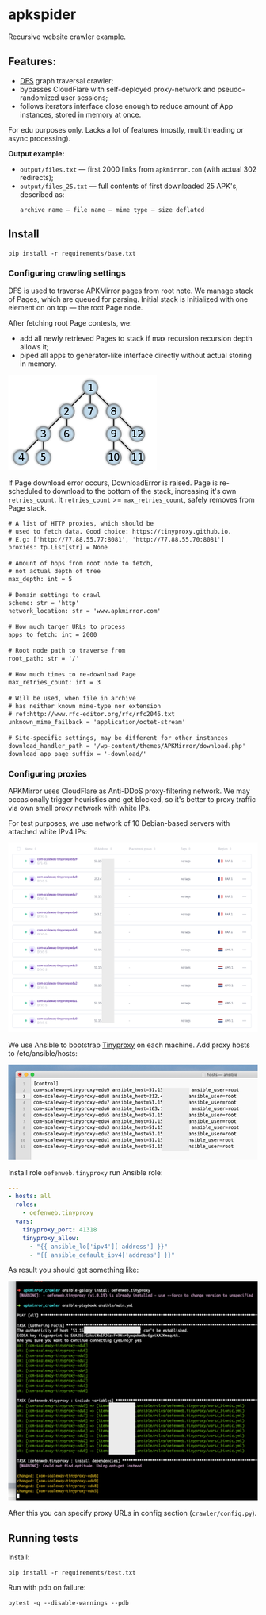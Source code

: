 # apkspider

Recursive website crawler example.

## Features:

* [DFS](https://en.wikipedia.org/wiki/Depth-first_search) graph traversal crawler;
* bypasses CloudFlare with self-deployed proxy-network and pseudo-randomized user sessions;
* follows iterators interface close enough to reduce amount of App instances, stored in memory at once.

For edu purposes only. Lacks a lot of features (mostly, multithreading or async processing).  

**Output example:**

* `output/files.txt` — first 2000 links from `apkmirror.com` (with actual 302 redirects);
* `output/files_25.txt` — full contents of first downloaded 25 APK's, described as:
    ```
    archive name — file name — mime type — size deflated
    ``` 

## Install

```
pip install -r requirements/base.txt
```
### Configuring crawling settings

DFS is used to traverse APKMirror pages from root note. We manage stack of Pages, which are queued for parsing. Initial stack is Initialized with one element on on top — the root Page node.

After fetching root Page contests, we:

* add all newly retrieved Pages to stack if max recursion recursion depth allows it;
* piped all apps to generator-like interface directly without actual storing in memory.

![](docs/dfs1.png)

If Page download error occurs, DownloadError is raised. Page is re-scheduled to download to the bottom of the stack, increasing it's own `retries_count`. It `retries_count` >= `max_retries_count`, safely removes from Page stack.

    # A list of HTTP proxies, which should be
    # used to fetch data. Good choice: https://tinyproxy.github.io.
    # E.g: ['http://77.88.55.77:8081', 'http://77.88.55.70:8081']
    proxies: tp.List[str] = None

    # Amount of hops from root node to fetch,
    # not actual depth of tree
    max_depth: int = 5

    # Domain settings to crawl
    scheme: str = 'http'
    network_location: str = 'www.apkmirror.com'

    # How much targer URLs to process
    apps_to_fetch: int = 2000

    # Root node path to traverse from
    root_path: str = '/'

    # How much times to re-download Page
    max_retries_count: int = 3

    # Will be used, when file in archive
    # has neither known mime-type nor extension
    # ref:http://www.rfc-editor.org/rfc/rfc2046.txt
    unknown_mime_failback = 'application/octet-stream'

    # Site-specific settings, may be different for other instances
    download_handler_path = '/wp-content/themes/APKMirror/download.php'
    download_app_page_suffix = '-download/'

### Configuring proxies

APKMirror uses CloudFlare as Anti-DDoS proxy-filtering network. We may occasionally trigger heuristics and get blocked, so it's better to proxy traffic via own small proxy network with white IPs.  

For test purposes, we use network of 10 Debian-based servers with attached white IPv4 IPs:

![](docs/ansible1.png)

We use Ansible to bootstrap [Tinyproxy](https://tinyproxy.github.io) on each machine. Add proxy hosts to /etc/ansible/hosts:

![](docs/ansible2.png)

Install role `oefenweb.tinyproxy` run Ansible role:

```yaml
---
- hosts: all
  roles:
    - oefenweb.tinyproxy
  vars:
    tinyproxy_port: 41318
    tinyproxy_allow:
      - "{{ ansible_lo['ipv4']['address'] }}"
      - "{{ ansible_default_ipv4['address'] }}"
```

As result you should get something like:

![](docs/ansible3.png)

After this you can specify proxy URLs in config section (`crawler/config.py`).  

## Running tests

Install: 

```
pip install -r requirements/test.txt
```

Run with pdb on failure:

```
pytest -q --disable-warnings --pdb
```
